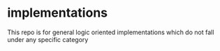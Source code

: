 implementations
===============

This repo is for general logic oriented implementations which do not fall under any specific category
